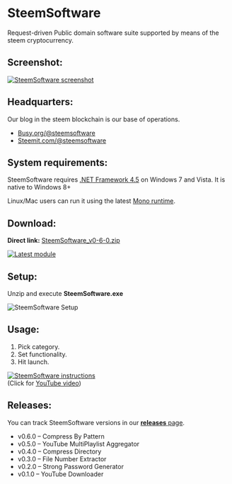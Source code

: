 # SteemSoftware

Request-driven Public domain software suite supported by means of the steem cryptocurrency.

## Screenshot:

[![SteemSoftware screenshot](https://i.imgsafe.org/41/411177993f.png  "SteemSoftware screenshot")](https://github.com/steemsoftware/steemsoftware/releases)

## Headquarters:

Our blog in the steem blockchain is our base of operations.

* [Busy.org/@steemsoftware](https://busy.org/@steemsoftware) 
* [Steemit.com/@steemsoftware](https://steemit.com/@steemsoftware)

## System requirements:

SteemSoftware requires [.NET Framework 4.5](https://www.microsoft.com/en-us/download/details.aspx?id=30653) on Windows 7 and Vista. It is native to Windows 8+

Linux/Mac users can run it using the latest [Mono runtime](https://www.mono-project.com/download/stable/).

## Download:

**Direct link:** [SteemSoftware_v0-6-0.zip](https://github.com/steemsoftware/steemsoftware/releases/download/v0.6.0/SteemSoftware_v0-6-0.zip)

[![Latest module](https://i.imgsafe.org/41/411178e527.png)](https://github.com/steemsoftware/steemsoftware/releases/download/v0.6.0/SteemSoftware_v0-6-0.zip)

## Setup:

Unzip and execute **SteemSoftware.exe**

![SteemSoftware Setup](https://i.imgsafe.org/14/1487629ac1.png  "SteemSoftware Setup")

## Usage:

1. Pick category.
1. Set functionality.
1. Hit launch.

[![SteemSoftware instructions](http://img.youtube.com/vi/MziDZsC_xQ4/0.jpg)](http://www.youtube.com/watch?v=MziDZsC_xQ4 "SteemSoftware instructions")  
(Click for [YouTube video](http://www.youtube.com/watch?v=MziDZsC_xQ4 "SteemSoftware Instructions"))

## Releases:

You can track SteemSoftware versions in our [**releases** page](https://github.com/steemsoftware/steemsoftware/releases).

* v0.6.0 – Compress By Pattern
* v0.5.0 – YouTube MultiPlaylist Aggregator
* v0.4.0 – Compress Directory
* v0.3.0 – File Number Extractor
* v0.2.0 – Strong Password Generator
* v0.1.0 – YouTube Downloader